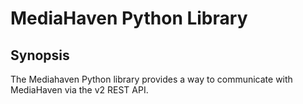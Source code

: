 # MediaHaven Python Library

## Synopsis

The Mediahaven Python library provides a way to communicate with MediaHaven via the v2 REST API.